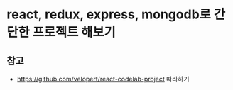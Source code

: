 # react, redux, express, mongodb로 간단한 프로젝트 해보기

## 참고
* https://github.com/velopert/react-codelab-project 따라하기